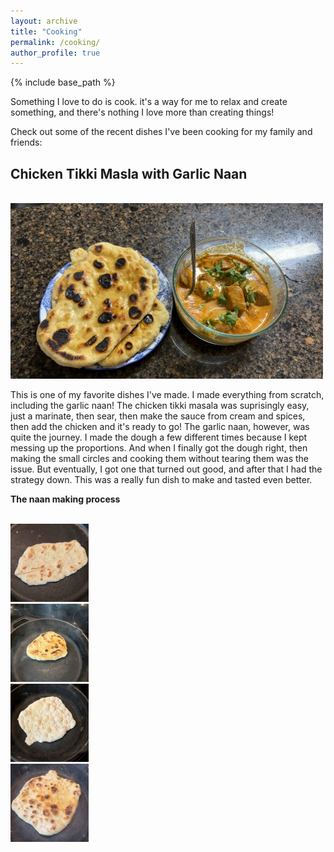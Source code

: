 ```yaml
---
layout: archive
title: "Cooking"
permalink: /cooking/
author_profile: true
---
```


{% include base_path %}

Something I love to do is cook. it's a way for me to relax and create something, and there's nothing I love more than creating things!

Check out some of the recent dishes I've been cooking for my family and friends:



## Chicken Tikki Masla with Garlic Naan

<br/><img src='/images/Cooking/Tikki Masla.JPG'>

This is one of my favorite dishes I've made. I made everything from scratch, including the garlic naan! The chicken tikki masala was suprisingly easy, just a marinate, then sear, then make the sauce from cream and spices, then add the chicken and it's ready to go! The garlic naan, however,  was quite the journey. I made the dough a few different times because I kept messing up the proportions. And when I finally got the dough right, then making the small circles and cooking them without tearing them was the issue. But eventually, I got one that turned out good, and after that I had the strategy down. This was a really fun dish to make and tasted even better. 

**The naan making process**

<br/><img src="/images/Cooking/naan1.JPG">
<br/><img src="/images/Cooking/naan2.JPG">
<br/><img src="/images/Cooking/naan3.JPG">
<br/><img src="/images/Cooking/naan4.JPG">



